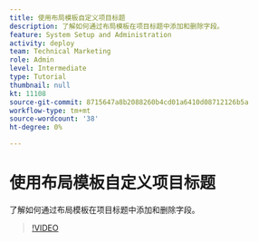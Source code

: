 ```yaml
---
title: 使用布局模板自定义项目标题
description: 了解如何通过布局模板在项目标题中添加和删除字段。
feature: System Setup and Administration
activity: deploy
team: Technical Marketing
role: Admin
level: Intermediate
type: Tutorial
thumbnail: null
kt: 11108
source-git-commit: 8715647a8b2088260b4cd01a6410d08712126b5a
workflow-type: tm+mt
source-wordcount: '38'
ht-degree: 0%

---
```


# 使用布局模板自定义项目标题

了解如何通过布局模板在项目标题中添加和删除字段。

>[!VIDEO](https://video.tv.adobe.com/v/3409081)
